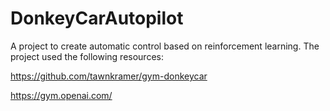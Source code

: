 # DonkeyCarAutopilot
A project to create automatic control based on reinforcement learning.
The project used the following resources:

https://github.com/tawnkramer/gym-donkeycar

https://gym.openai.com/
